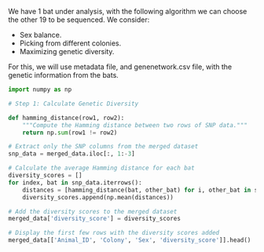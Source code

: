 We have 1 bat under analysis, with the following algorithm we can choose the other 19 to be sequenced. We consider:
 
 - Sex balance.
 - Picking from different colonies.
 - Maximizing genetic diversity.

For this, we will use metadata file, and genenetwork.csv file, with the genetic information from the bats.

```python 
import numpy as np

# Step 1: Calculate Genetic Diversity

def hamming_distance(row1, row2):
    """Compute the Hamming distance between two rows of SNP data."""
    return np.sum(row1 != row2)

# Extract only the SNP columns from the merged dataset
snp_data = merged_data.iloc[:, 1:-3]

# Calculate the average Hamming distance for each bat
diversity_scores = []
for index, bat in snp_data.iterrows():
    distances = [hamming_distance(bat, other_bat) for i, other_bat in snp_data.iterrows() if i != index]
    diversity_scores.append(np.mean(distances))

# Add the diversity scores to the merged dataset
merged_data['diversity_score'] = diversity_scores

# Display the first few rows with the diversity scores added
merged_data[['Animal_ID', 'Colony', 'Sex', 'diversity_score']].head()
```

